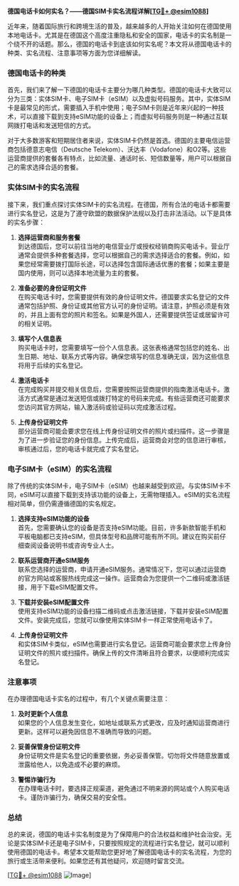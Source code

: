 **德国电话卡如何实名？——德国SIM卡实名流程详解[[TG💪+ @esim1088](https://t.me/s/esim1088)]**

近年来，随着国际旅行和跨境生活的普及，越来越多的人开始关注如何在德国使用本地电话卡。尤其是在德国这个高度注重隐私和安全的国家，电话卡的实名制是一个绕不开的话题。那么，德国的电话卡到底该如何实名呢？本文将从德国电话卡的种类、实名流程、注意事项等方面为您详细解读。

### 德国电话卡的种类

首先，我们来了解一下德国的电话卡主要分为哪几种类型。德国的电话卡大致可以分为三类：实体SIM卡、电子SIM卡（eSIM）以及虚拟号码服务。其中，实体SIM卡是最常见的形式，需要插入手机中使用；电子SIM卡则是近年来兴起的一种技术，可以直接下载到支持eSIM功能的设备上；而虚拟号码服务则是一种通过互联网拨打电话和发送短信的方式。

对于大多数游客和短期居住者来说，实体SIM卡仍然是首选。德国的主要电信运营商包括德意志电信（Deutsche Telekom）、沃达丰（Vodafone）和O2等。这些运营商提供的套餐各有特点，比如流量、通话时长、短信数量等，用户可以根据自己的需求选择合适的套餐。

### 实体SIM卡的实名流程

接下来，我们重点探讨实体SIM卡的实名流程。在德国，所有合法的电话卡都需要进行实名登记，这是为了遵守欧盟的数据保护法规以及打击非法活动。以下是具体的实名步骤：

1. **选择运营商和服务套餐**  
   到达德国后，您可以前往当地的电信营业厅或授权经销商购买电话卡。营业厅通常会提供多种套餐选择，您可以根据自己的需求选择适合的套餐。例如，如果您经常需要拨打国际长途，可以选择包含国际通话优惠的套餐；如果主要是国内使用，则可以选择本地流量为主的套餐。

2. **准备必要的身份证明文件**  
   在购买电话卡时，您需要提供有效的身份证明文件。德国要求实名登记的文件通常包括护照、身份证或其他官方认可的身份证明。请注意，护照必须是有效的，并且上面有您的照片和签名。如果是外国人，还需要提供签证或居留许可的相关证明。

3. **填写个人信息表**  
   购买电话卡时，您需要填写一份个人信息表。这张表格通常包括您的姓名、出生日期、地址、联系方式等内容。确保您填写的信息准确无误，因为这些信息将用于后续的实名登记。

4. **激活电话卡**  
   在完成购买并提交相关信息后，您需要按照运营商提供的指南激活电话卡。激活方式通常是通过发送短信或拨打特定的号码来完成。有些运营商还可能要求您访问其官方网站，输入激活码或验证码以完成激活过程。

5. **上传身份证明文件**  
   部分运营商可能会要求您在线上传身份证明文件的照片或扫描件。这一步骤是为了进一步验证您的身份信息。上传完成后，运营商会对您的信息进行审核，审核通过后，您的电话卡就完成了实名登记。

### 电子SIM卡（eSIM）的实名流程

除了传统的实体SIM卡，电子SIM卡（eSIM）也越来越受到欢迎。与实体SIM卡不同，eSIM可以直接下载到支持该功能的设备上，无需物理插入。eSIM的实名流程相对简单，但仍需遵循德国的实名规定。

1. **选择支持eSIM功能的设备**  
   首先，您需要确认您的设备是否支持eSIM功能。目前，许多新款智能手机和平板电脑都已支持eSIM，但具体型号和品牌可能有所不同。建议在购买前仔细查阅设备说明书或咨询专业人士。

2. **联系运营商开通eSIM服务**  
   联系您选择的运营商，申请开通eSIM服务。通常情况下，您可以通过运营商的官方网站或客服热线完成这一操作。运营商会为您提供一个二维码或激活链接，用于下载eSIM配置文件。

3. **下载并安装eSIM配置文件**  
   使用支持eSIM功能的设备扫描二维码或点击激活链接，下载并安装eSIM配置文件。安装完成后，您就可以像使用实体SIM卡一样正常使用电话卡了。

4. **上传身份证明文件**  
   和实体SIM卡类似，eSIM也需要进行实名登记。运营商可能会要求您上传身份证明文件的照片或扫描件。确保上传的文件清晰且符合要求，以便顺利完成实名登记。

### 注意事项

在办理德国电话卡实名的过程中，有几个关键点需要注意：

1. **及时更新个人信息**  
   如果您的个人信息发生变化，如地址或联系方式更改，应及时通知运营商进行更新。这样可以避免因信息不准确而导致的问题。

2. **妥善保管身份证明文件**  
   身份证明文件是实名登记的重要依据，务必妥善保管。切勿将文件随意放置或泄露给他人，以免造成不必要的麻烦。

3. **警惕诈骗行为**  
   在办理电话卡时，要选择正规渠道，避免通过不明来源的网站或个人购买电话卡。谨防诈骗行为，确保交易的安全性。

### 总结

总的来说，德国的电话卡实名制度是为了保障用户的合法权益和维护社会治安。无论是实体SIM卡还是电子SIM卡，只要按照规定的流程进行实名登记，就可以顺利使用德国的电话卡。希望本文能帮助您更好地了解德国电话卡的实名流程，为您的旅行或生活带来便利。如果您还有其他疑问，欢迎随时留言交流。

[[TG💪+ @esim1088](https://t.me/s/esim1088) ![Image](https://i.postimg.cc/4NQfJmqS/Snipaste-2025-05-13-00-14-12.png)]